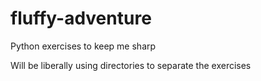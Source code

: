# fluffy-adventure
Python exercises to keep me sharp

Will be liberally using directories to separate the exercises
